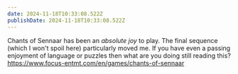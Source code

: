 ```yaml
---
date: 2024-11-18T10:33:08.522Z
publishDate: 2024-11-18T10:33:08.522Z
---
```


Chants of Sennaar has been an _absolute joy_ to play. The final sequence (which I won't spoil here) particularly moved me. If you have even a passing enjoyment of language or puzzles then what are you doing still reading this? https://www.focus-entmt.com/en/games/chants-of-sennaar
